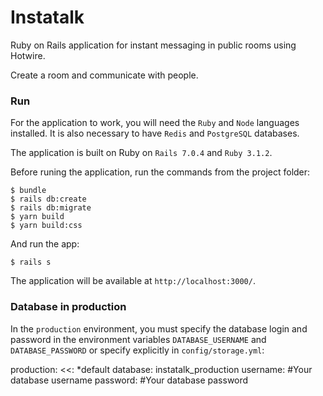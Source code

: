 # Instatalk

Ruby on Rails application for instant messaging in public rooms using Hotwire.

Create a room and communicate with people.

### Run

For the application to work, you will need the `Ruby` and `Node` languages installed. It is also necessary to have `Redis` and `PostgreSQL` databases.

The application is built on Ruby on `Rails 7.0.4` and `Ruby 3.1.2`.

Before runing the application, run the commands from the project folder:

```
$ bundle
$ rails db:create
$ rails db:migrate
$ yarn build
$ yarn build:css
```

And run the app:

```
$ rails s
```

The application will be available at `http://localhost:3000/`.

### Database in production
In the `production` environment, you must specify the database login and password in the environment variables `DATABASE_USERNAME` and `DATABASE_PASSWORD` or specify explicitly in `config/storage.yml`:

production:
  <<: *default
  database: instatalk_production
  username: #Your database username
  password: #Your database password
